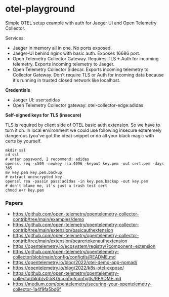 # otel-playground

Simple OTEL setup example with auth for Jaeger UI and Open Telemetry Collector.

Services:
- Jaeger in memory all in one. No ports exposed.
- Jaeger-UI behind nginx with basic auth. Exposes 16686 port.
- Open Telemetry Collector Gateway. Requires TLS + Auth for incoming telemetry. Exports incoming telemetry to Jaeger.
- Open Telemetry Collector Sidecar. Exports incoming telemetry to Collector Gateway. Don't require TLS or Auth for incoming data because it's running in trusted closed network like localhost.   

**Credentials**

- Jaeger UI: user:adidas
- Open Telemetry Collector gateway: otel-collector-edge:adidas

**Self-signed keys for TLS (insecure)**

TLS is required by client side of OTEL basic auth extension. So we have to turn it on. In local environment we could use following insecure exteremely dangerous (you've got the idea) snippet or do all your black magic with certs by yourself.
```shell
mkdir ssl
cd ssl
# enter password, I recommend: adidas
openssl req -x509 -newkey rsa:4096 -keyout key.pem -out cert.pem -days 365
mv key.pem key.pem.backup
# extract unencrypted key
openssl rsa -passin pass:adidas -in key.pem.backup -out key.pem
# don't blame me, it's just a trash test cert
chmod o+r key.pem
```

### Papers

- https://github.com/open-telemetry/opentelemetry-collector-contrib/tree/main/examples/demo
- https://github.com/open-telemetry/opentelemetry-collector-contrib/tree/main/extension/basicauthextension
- https://github.com/open-telemetry/opentelemetry-collector-contrib/tree/main/extension/bearertokenauthextension
- https://opentelemetry.io/ecosystem/registry/?component=extension
- https://github.com/open-telemetry/opentelemetry-collector/blob/main/config/configtls/README.md
- https://opentelemetry.io/blog/2022/otel-demo-app-nomad/
- https://opentelemetry.io/blog/2022/k8s-otel-expose/
- https://github.com/open-telemetry/opentelemetry-collector/blob/v0.58.0/config/configtls/README.md
- https://medium.com/opentelemetry/securing-your-opentelemetry-collector-1a4f9fa5bd6f